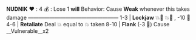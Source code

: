 __**NUDNIK**__
:heart: : 4
:moneybag: : Lose 1 __will__
Behavior: Cause __Weak__ whenever this takes damage
—————————————————
1-3   | **Lockjaw** :boom::twisted_rightwards_arrows: :boom::dart: , -10 :game_die:
4-6   | **Retaliate** Deal :boom: equal to :boom: taken
8-10 | **Flank** (-3 :game_die:) Cause __Vulnerable__x2